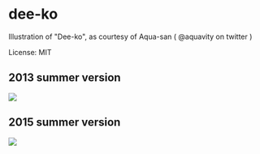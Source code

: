 # dee-ko
Illustration of "Dee-ko", as courtesy of Aqua-san ( @aquavity on twitter )

License: MIT

## 2013 summer version

<img src="https://raw.github.com/w-dee/dee-ko/master/dee-ko-2013-summer-thumb.jpg">

## 2015 summer version

<img src="https://raw.github.com/w-dee/dee-ko/master/dee-ko-2015-summer-thumb.jpg">
